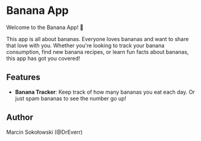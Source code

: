 # Banana App

Welcome to the Banana App! 🍌

This app is all about bananas. Everyone loves bananas and want to share that love with you. Whether you're looking to track your banana consumption, find new banana recipes, or learn fun facts about bananas, this app has got you covered!

## Features

- **Banana Tracker**: Keep track of how many bananas you eat each day. Or just spam bananas to see the number go up!

## Author

Marcin Sokołowski (@DrEverr)
